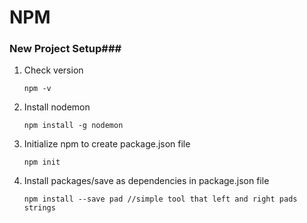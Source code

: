 # NPM

### New Project Setup###

1. Check version

   ```
   npm -v
   ```

2. Install nodemon

   ```
   npm install -g nodemon
   ```

3. Initialize npm to create package.json file

   ```
   npm init
   ```

4. Install packages/save as dependencies in package.json file

   ```
   npm install --save pad //simple tool that left and right pads strings
   ```

   ​

   ​

